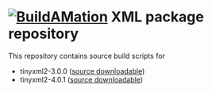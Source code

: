 # [![BuildAMation](http://buildamation.com/BAM-small.png)](https://github.com/markfinal/BuildAMation) XML package repository

This repository contains source build scripts for

* tinyxml2-3.0.0 ([source downloadable](http://www.grinninglizard.com/tinyxml2/index.html))
* tinyxml2-4.0.1 ([source downloadable](http://www.grinninglizard.com/tinyxml2/index.html))
